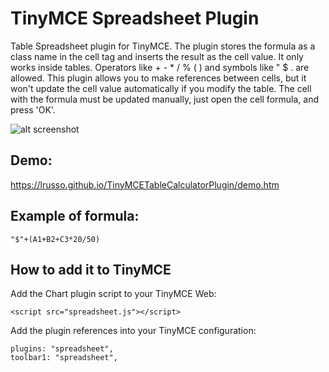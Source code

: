 # TinyMCE Spreadsheet Plugin

Table Spreadsheet plugin for TinyMCE. The plugin stores the formula as a class name in the cell tag and inserts the result as the cell value. It only works inside tables. Operators like + - * / % ( ) and symbols like " $ . are allowed. This plugin allows you to make references between cells, but it won't update the cell value automatically if you modify the table. The cell with the formula must be updated manually, just open the cell formula, and press 'OK'.

![alt screenshot](https://raw.githubusercontent.com/lrusso/TinyMCETableCalculatorPlugin/master/tablecalculator.png)

## Demo:

https://lrusso.github.io/TinyMCETableCalculatorPlugin/demo.htm

## Example of formula:

```
"$"+(A1+B2+C3*20/50)
```

## How to add it to TinyMCE

Add the Chart plugin script to your TinyMCE Web:
```
<script src="spreadsheet.js"></script> 
```

Add the plugin references into your TinyMCE configuration:
```
plugins: "spreadsheet",
toolbar1: "spreadsheet",
```
